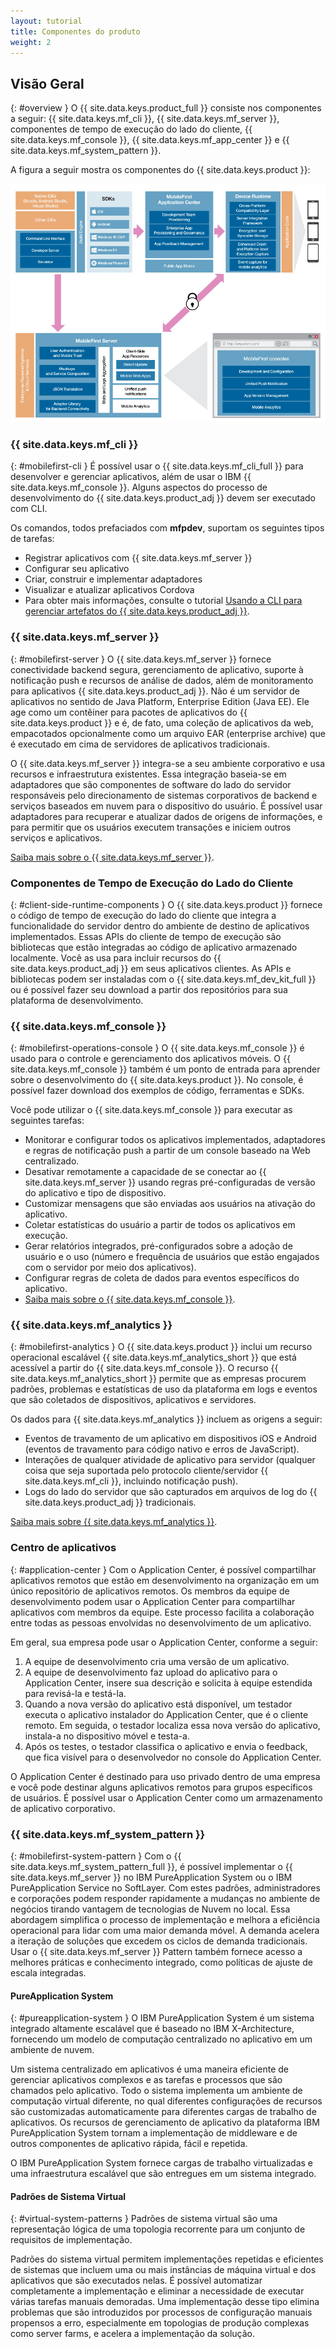 ```yaml
---
layout: tutorial
title: Componentes do produto
weight: 2
---
```

<!-- NLS_CHARSET=UTF-8 -->
## Visão Geral
{: #overview }
O {{ site.data.keys.product_full }} consiste nos componentes a seguir: {{ site.data.keys.mf_cli }}, {{ site.data.keys.mf_server }}, componentes de tempo de execução do lado do cliente, {{ site.data.keys.mf_console }}, {{ site.data.keys.mf_app_center }} e {{ site.data.keys.mf_system_pattern }}.

A figura a seguir
mostra os componentes do {{ site.data.keys.product }}:

![Arquitetura da solução {{ site.data.keys.product }}](architecture.jpg)

### {{ site.data.keys.mf_cli }}
{: #mobilefirst-cli }
É possível usar o {{ site.data.keys.mf_cli_full }} para desenvolver e gerenciar aplicativos, além de usar o IBM {{ site.data.keys.mf_console }}. Alguns aspectos do processo de desenvolvimento do {{ site.data.keys.product_adj }} devem ser executado com CLI.

Os comandos, todos prefaciados com **mfpdev**, suportam os seguintes tipos de tarefas:

* Registrar aplicativos com {{ site.data.keys.mf_server }}
* Configurar seu aplicativo
* Criar, construir e implementar adaptadores
* Visualizar e atualizar aplicativos Cordova
* Para obter mais informações, consulte o tutorial [Usando a CLI para gerenciar artefatos do {{ site.data.keys.product_adj }}](../../application-development/using-mobilefirst-cli-to-manage-mobilefirst-artifacts/).

### {{ site.data.keys.mf_server }}
{: #mobilefirst-server }
O {{ site.data.keys.mf_server }} fornece conectividade backend segura, gerenciamento de aplicativo, suporte à notificação push e recursos de análise de dados, além de monitoramento para aplicativos {{ site.data.keys.product_adj }}. Não é um servidor de aplicativos no sentido de Java Platform, Enterprise Edition (Java EE). Ele age como um contêiner para pacotes de aplicativos do {{ site.data.keys.product }}
e é, de fato, uma coleção de aplicativos da web, empacotados opcionalmente
como um arquivo EAR (enterprise archive) que é executado em cima
de servidores de aplicativos tradicionais.

O {{ site.data.keys.mf_server }} integra-se a seu ambiente corporativo e usa recursos e infraestrutura existentes. Essa integração baseia-se em adaptadores
que são componentes de software do lado do servidor responsáveis pelo direcionamento
de sistemas corporativos de backend e serviços baseados em nuvem para o dispositivo do usuário. É possível usar adaptadores para recuperar e atualizar dados de origens de
informações, e para permitir que os usuários executem transações e iniciem outros
serviços e aplicativos.

[Saiba mais sobre o {{ site.data.keys.mf_server }}](server).

### Componentes de Tempo de Execução do Lado do Cliente
{: #client-side-runtime-components }
O {{ site.data.keys.product }} fornece o código de tempo de execução do lado do cliente que integra a funcionalidade do servidor dentro do ambiente de destino de aplicativos implementados. Essas APIs do cliente de tempo de execução são bibliotecas que estão
integradas ao código de aplicativo armazenado localmente. Você as usa para incluir recursos do {{ site.data.keys.product_adj }} em seus aplicativos clientes. As APIs e bibliotecas podem ser instaladas com o {{ site.data.keys.mf_dev_kit_full }} ou é possível fazer seu download a partir dos repositórios para sua plataforma de desenvolvimento.

### {{ site.data.keys.mf_console }}
{: #mobilefirst-operations-console }
O {{ site.data.keys.mf_console }} é
usado para o controle e gerenciamento dos aplicativos móveis. O
{{ site.data.keys.mf_console }}
também é um ponto de entrada para aprender sobre o desenvolvimento do
{{ site.data.keys.product }}. No console, é possível fazer download dos exemplos de código,
ferramentas e SDKs.

Você pode utilizar o {{ site.data.keys.mf_console }} para executar as seguintes tarefas:

* Monitorar e configurar todos os aplicativos implementados, adaptadores e regras de notificação push a partir de um console baseado na Web centralizado.
* Desativar remotamente a capacidade de se conectar ao {{ site.data.keys.mf_server }} usando regras pré-configuradas de versão do aplicativo e tipo de dispositivo.
* Customizar mensagens que são enviadas aos usuários na ativação do aplicativo.
* Coletar estatísticas do usuário a partir de todos os aplicativos em execução.
* Gerar relatórios integrados, pré-configurados sobre a adoção de usuário e o uso
(número e frequência de usuários que estão engajados com o servidor por meio dos  aplicativos).
* Configurar regras de coleta de dados para eventos específicos do aplicativo.
* [Saiba mais sobre o {{ site.data.keys.mf_console }}](console).

### {{ site.data.keys.mf_analytics }}
{: #mobilefirst-analytics }
O {{ site.data.keys.product }} inclui um recurso operacional escalável {{ site.data.keys.mf_analytics_short }} que está acessível a partir do {{ site.data.keys.mf_console }}. O recurso {{ site.data.keys.mf_analytics_short }} permite que as empresas procurem padrões, problemas e estatísticas de uso da plataforma em logs e eventos que são coletados de dispositivos, aplicativos e servidores.

Os dados para {{ site.data.keys.mf_analytics }} incluem as origens a seguir:

* Eventos de travamento de um aplicativo em dispositivos iOS e Android (eventos de travamento para código nativo e erros de JavaScript).
* Interações de qualquer atividade de aplicativo para servidor (qualquer coisa que seja suportada pelo protocolo cliente/servidor {{ site.data.keys.mf_cli }}, incluindo notificação push).
* Logs do lado do servidor que são capturados em arquivos de log do {{ site.data.keys.product_adj }}
tradicionais.

[Saiba mais sobre {{ site.data.keys.mf_analytics }}](../../analytics).

### Centro de aplicativos
{: #application-center }
Com o Application
Center, é possível compartilhar aplicativos remotos que estão em desenvolvimento
na organização em um único repositório de aplicativos remotos. Os membros da equipe de desenvolvimento podem usar o Application Center para compartilhar aplicativos com membros da equipe. Este processo facilita a colaboração entre
todas as pessoas envolvidas no desenvolvimento de um aplicativo.

Em geral,
sua empresa pode usar o Application Center, conforme a seguir:

1. A equipe de desenvolvimento cria uma versão de um aplicativo.
2. A equipe de desenvolvimento faz upload do aplicativo para o Application
Center, insere sua descrição e solicita à equipe estendida para revisá-la
e testá-la.
3. Quando a nova versão do aplicativo está disponível, um testador
executa o aplicativo instalador do Application Center, que é o cliente
remoto. Em seguida, o testador localiza essa nova versão do aplicativo, instala-a no dispositivo móvel e testa-a.
4. Após os testes, o testador classifica o aplicativo e envia o
feedback, que fica visível para o desenvolvedor no console do Application
Center.

O Application Center é destinado para uso privado dentro de
uma empresa e você pode destinar alguns aplicativos remotos para grupos específicos
de usuários. É possível usar o Application Center como um armazenamento de
aplicativo corporativo.

### {{ site.data.keys.mf_system_pattern }}
{: #mobilefirst-system-pattern }
Com o {{ site.data.keys.mf_system_pattern_full }}, é possível implementar o {{ site.data.keys.mf_server }} no IBM PureApplication System ou o IBM PureApplication Service no SoftLayer. Com estes padrões,
administradores e corporações podem responder rapidamente a mudanças
no ambiente de negócios tirando vantagem de tecnologias de
Nuvem no local. Essa abordagem simplifica o processo de implementação e
melhora a eficiência operacional para lidar com uma maior demanda
móvel. A demanda acelera a iteração de soluções que excedem os
ciclos de demanda tradicionais. Usar o {{ site.data.keys.mf_server }} Pattern também fornece acesso a melhores práticas e conhecimento integrado, como políticas de ajuste de escala integradas.

#### PureApplication System
{: #pureapplication-system }
O IBM PureApplication System é um sistema integrado altamente escalável que é baseado no IBM X-Architecture, fornecendo um modelo de computação centralizado no aplicativo em um ambiente de nuvem.

Um sistema centralizado em aplicativos é uma maneira eficiente de gerenciar aplicativos complexos e as tarefas e processos que são chamados pelo aplicativo. Todo o sistema implementa um ambiente de computação virtual diferente, no qual diferentes configurações de recursos
são customizadas automaticamente para diferentes cargas de trabalho de aplicativos. Os recursos de gerenciamento de aplicativo da plataforma IBM PureApplication System tornam a implementação de middleware e de outros componentes de aplicativo rápida, fácil e repetida.

O IBM PureApplication System fornece cargas de trabalho virtualizadas e uma infraestrutura escalável que são entregues em um sistema integrado.

#### Padrões de Sistema Virtual
{: #virtual-system-patterns }
Padrões de sistema virtual são uma representação lógica de uma topologia
recorrente para um conjunto de requisitos de implementação.

Padrões do sistema virtual permitem implementações repetidas e eficientes de sistemas que incluem uma ou mais instâncias de máquina virtual e dos aplicativos que são executados nelas. É possível automatizar completamente a implementação e eliminar a necessidade de executar várias tarefas manuais demoradas. Uma implementação desse tipo
elimina problemas que são introduzidos por processos de configuração
manuais propensos a erro, especialmente em topologias de produção
complexas como server farms, e acelera a implementação da
solução.
